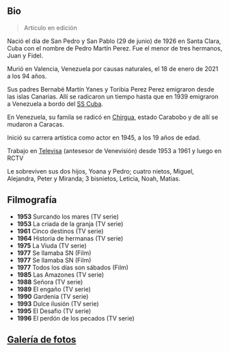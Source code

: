 ## Bio

> Articulo en edición

Nació el día de San Pedro y San Pablo (29 de junio) de 1926 en Santa Clara, Cuba con el nombre de Pedro Martín Perez. Fue el menor de tres hermanos, Juan y Fidel.

Murió en Valencia, Venezuela por causas naturales, el 18 de enero de 2021 a los 94 años.

Sus padres Bernabé Martín Yanes y Toribia Perez Perez emigraron desde las islas Canarias. Allí se radicaron un tiempo hasta que en 1939 emigraron a Venezuela a bordo del [SS Cuba](https://en.wikipedia.org/wiki/German_submarine_U-1195#Service_history).

En Venezuela, su famila se radicó en [Chirgua](https://es.wikipedia.org/wiki/Chirgua), estado Carabobo y de allí se mudaron a Caracas.

Inició su carrera artística como actor en 1945, a los 19 años de edad.

Trabajo en [Televisa](<https://es.wikipedia.org/wiki/Televisa_(Venezuela)>) (antesesor de Venevisión) desde 1953 a 1961 y luego en RCTV

Le sobreviven sus dos hijos, Yoana y Pedro; cuatro nietos, Miguel, Alejandra, Peter y Miranda; 3 bisnietos, Leticia, Noah, Matias.

## Filmografía

- **1953** Surcando los mares (TV serie)
- **1953** La criada de la granja (TV serie)
- **1961** Cinco destinos (TV serie)
- **1964** Historia de hermanas (TV serie)
- **1975** La Viuda (TV serie)
- **1977** Se llamaba SN (Film)
- **1977** Se llamaba SN (Film)
- **1977** Todos los días son sábados (Film)
- **1985** Las Amazones (TV serie)
- **1988** Señora (TV serie)
- **1989** El engaño (TV serie)
- **1990** Gardenia (TV serie)
- **1993** Dulce ilusión (TV serie)
- **1995** El Desafio (TV serie)
- **1996** El perdón de los pecados (TV serie)

## [Galería de fotos](/gallery)
